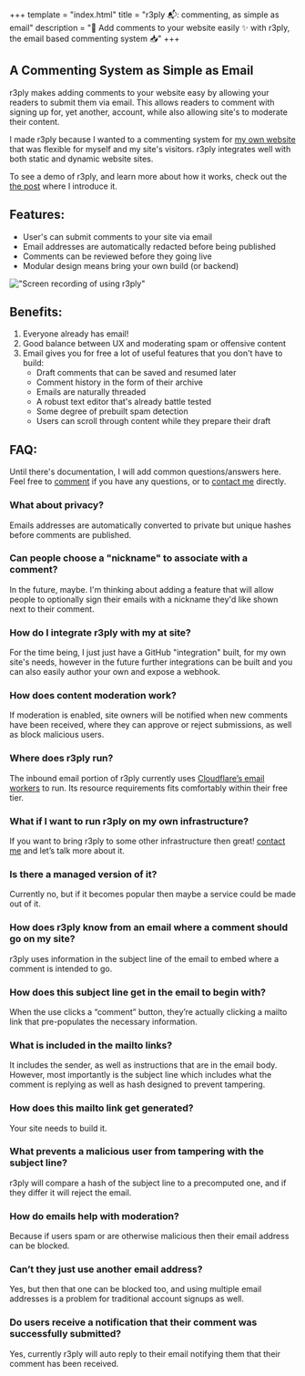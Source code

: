 +++
template = "index.html"
title = "r3ply 📬: commenting, as simple as email"
description = "💬 Add comments to your website easily ✨ with r3ply, the email based commenting system 📥"
+++

## A Commenting System as Simple as Email

r3ply makes adding comments to your website easy by allowing your readers to submit them via email. This allows readers to comment with signing up for, yet another, account, while also allowing site's to moderate their content.

I made r3ply because I wanted to a commenting system for [my own website](https://spenc.es/) that was flexible for myself and my site's visitors. r3ply integrates well with both static and dynamic website sites.

To see a demo of r3ply, and learn more about how it works, check out the [the post](https://spenc.es/writing/email-as-a-commenting-system/) where I introduce it.

## Features:
* User's can submit comments to your site via email
* Email addresses are automatically redacted before being published
* Comments can be reviewed before they going live
* Modular design means bring your own build (or backend)

!["Screen recording of using r3ply"](screenrecording_md.webp "Your email client is probably a lot nicer for writing than the browser. For example, drafts are automatically saved and you can scroll through the article as you think abobut you're writing.")

## Benefits:
1. Everyone already has email!
2. Good balance between UX and moderating spam or offensive content
3. Email gives you for free a lot of useful features that you don't have to build:
    * Draft comments that can be saved and resumed later
    * Comment history in the form of their archive
    * Emails are naturally threaded
    * A robust text editor that's already battle tested
    * Some degree of prebuilt spam detection
    * Users can scroll through content while they prepare their draft

## FAQ:

Until there's documentation, I will add common questions/answers here. Feel free to [comment](https://spenc.es/writing/email-as-a-commenting-system/#comments) if you have any questions, or to [contact me](https://spenc.es/contact/) directly.

<div class="px-4 border border-[#020D2B] rounded-xl">

### What about privacy?
Emails addresses are automatically converted to private but unique hashes before comments are published.

### Can people choose a "nickname" to associate with a comment?
In the future, maybe. I'm thinking about adding a feature that will allow people to optionally sign their emails with a nickname they'd like shown next to their comment.

### How do I integrate r3ply with my at site?
For the time being, I just just have a GitHub "integration" built, for my own site's needs, however in the future further integrations can be built and you can also easily author your own and expose a webhook.

### How does content moderation work?
If moderation is enabled, site owners will be notified when new comments have been received, where they can approve or reject submissions, as well as block malicious users.

### Where does r3ply run?
The inbound email portion of r3ply currently uses [Cloudflare’s email workers](https://workers.cloudflare.com) to run. Its resource requirements fits comfortably within their free tier.

### What if I want to run r3ply on my own infrastructure?
If you want to bring r3ply to some other infrastructure then great! [contact me](https://spenc.es/contact/) and let’s talk more about it.

### Is there a managed version of it?
Currently no, but if it becomes popular then maybe a service could be made out of it.

### How does r3ply know from an email where a comment should go on my site?
r3ply uses information in the subject line of the email to embed where a comment is intended to go.

### How does this subject line get in the email to begin with?
When the use clicks a “comment” button, they’re actually clicking a mailto link that pre-populates the necessary information.

### What is included in the mailto links?
It includes the sender, as well as instructions that are in the email body. However, most importantly is the subject line which includes what the comment is replying as well as hash designed to prevent tampering.

### How does this mailto link get generated?
Your site needs to build it.

### What prevents a malicious user from tampering with the subject line?
r3ply will compare a hash of the subject line to a precomputed one, and if they differ it will reject the email.

### How do emails help with moderation?
Because if users spam or are otherwise malicious then their email address can be blocked.

### Can’t they just use another email address?
Yes, but then that one can be blocked too, and using multiple email addresses is a problem for traditional account signups as well.

### Do users receive a notification that their comment was successfully submitted?
Yes, currently r3ply will auto reply to their email notifying them that their comment has been received.

</div>